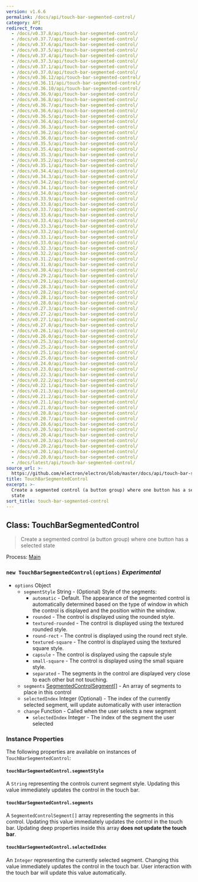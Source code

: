 ```yaml
---
version: v1.6.6
permalink: /docs/api/touch-bar-segmented-control/
category: API
redirect_from:
  - /docs/v0.37.8/api/touch-bar-segmented-control/
  - /docs/v0.37.7/api/touch-bar-segmented-control/
  - /docs/v0.37.6/api/touch-bar-segmented-control/
  - /docs/v0.37.5/api/touch-bar-segmented-control/
  - /docs/v0.37.4/api/touch-bar-segmented-control/
  - /docs/v0.37.3/api/touch-bar-segmented-control/
  - /docs/v0.37.1/api/touch-bar-segmented-control/
  - /docs/v0.37.0/api/touch-bar-segmented-control/
  - /docs/v0.36.12/api/touch-bar-segmented-control/
  - /docs/v0.36.11/api/touch-bar-segmented-control/
  - /docs/v0.36.10/api/touch-bar-segmented-control/
  - /docs/v0.36.9/api/touch-bar-segmented-control/
  - /docs/v0.36.8/api/touch-bar-segmented-control/
  - /docs/v0.36.7/api/touch-bar-segmented-control/
  - /docs/v0.36.6/api/touch-bar-segmented-control/
  - /docs/v0.36.5/api/touch-bar-segmented-control/
  - /docs/v0.36.4/api/touch-bar-segmented-control/
  - /docs/v0.36.3/api/touch-bar-segmented-control/
  - /docs/v0.36.2/api/touch-bar-segmented-control/
  - /docs/v0.36.0/api/touch-bar-segmented-control/
  - /docs/v0.35.5/api/touch-bar-segmented-control/
  - /docs/v0.35.4/api/touch-bar-segmented-control/
  - /docs/v0.35.3/api/touch-bar-segmented-control/
  - /docs/v0.35.2/api/touch-bar-segmented-control/
  - /docs/v0.35.1/api/touch-bar-segmented-control/
  - /docs/v0.34.4/api/touch-bar-segmented-control/
  - /docs/v0.34.3/api/touch-bar-segmented-control/
  - /docs/v0.34.2/api/touch-bar-segmented-control/
  - /docs/v0.34.1/api/touch-bar-segmented-control/
  - /docs/v0.34.0/api/touch-bar-segmented-control/
  - /docs/v0.33.9/api/touch-bar-segmented-control/
  - /docs/v0.33.8/api/touch-bar-segmented-control/
  - /docs/v0.33.7/api/touch-bar-segmented-control/
  - /docs/v0.33.6/api/touch-bar-segmented-control/
  - /docs/v0.33.4/api/touch-bar-segmented-control/
  - /docs/v0.33.3/api/touch-bar-segmented-control/
  - /docs/v0.33.2/api/touch-bar-segmented-control/
  - /docs/v0.33.1/api/touch-bar-segmented-control/
  - /docs/v0.33.0/api/touch-bar-segmented-control/
  - /docs/v0.32.3/api/touch-bar-segmented-control/
  - /docs/v0.32.2/api/touch-bar-segmented-control/
  - /docs/v0.31.2/api/touch-bar-segmented-control/
  - /docs/v0.31.0/api/touch-bar-segmented-control/
  - /docs/v0.30.4/api/touch-bar-segmented-control/
  - /docs/v0.29.2/api/touch-bar-segmented-control/
  - /docs/v0.29.1/api/touch-bar-segmented-control/
  - /docs/v0.28.3/api/touch-bar-segmented-control/
  - /docs/v0.28.2/api/touch-bar-segmented-control/
  - /docs/v0.28.1/api/touch-bar-segmented-control/
  - /docs/v0.28.0/api/touch-bar-segmented-control/
  - /docs/v0.27.3/api/touch-bar-segmented-control/
  - /docs/v0.27.2/api/touch-bar-segmented-control/
  - /docs/v0.27.1/api/touch-bar-segmented-control/
  - /docs/v0.27.0/api/touch-bar-segmented-control/
  - /docs/v0.26.1/api/touch-bar-segmented-control/
  - /docs/v0.26.0/api/touch-bar-segmented-control/
  - /docs/v0.25.3/api/touch-bar-segmented-control/
  - /docs/v0.25.2/api/touch-bar-segmented-control/
  - /docs/v0.25.1/api/touch-bar-segmented-control/
  - /docs/v0.25.0/api/touch-bar-segmented-control/
  - /docs/v0.24.0/api/touch-bar-segmented-control/
  - /docs/v0.23.0/api/touch-bar-segmented-control/
  - /docs/v0.22.3/api/touch-bar-segmented-control/
  - /docs/v0.22.2/api/touch-bar-segmented-control/
  - /docs/v0.22.1/api/touch-bar-segmented-control/
  - /docs/v0.21.3/api/touch-bar-segmented-control/
  - /docs/v0.21.2/api/touch-bar-segmented-control/
  - /docs/v0.21.1/api/touch-bar-segmented-control/
  - /docs/v0.21.0/api/touch-bar-segmented-control/
  - /docs/v0.20.8/api/touch-bar-segmented-control/
  - /docs/v0.20.7/api/touch-bar-segmented-control/
  - /docs/v0.20.6/api/touch-bar-segmented-control/
  - /docs/v0.20.5/api/touch-bar-segmented-control/
  - /docs/v0.20.4/api/touch-bar-segmented-control/
  - /docs/v0.20.3/api/touch-bar-segmented-control/
  - /docs/v0.20.2/api/touch-bar-segmented-control/
  - /docs/v0.20.1/api/touch-bar-segmented-control/
  - /docs/v0.20.0/api/touch-bar-segmented-control/
  - /docs/latest/api/touch-bar-segmented-control/
source_url: >-
  https://github.com/electron/electron/blob/master/docs/api/touch-bar-segmented-control.md
title: TouchBarSegmentedControl
excerpt: >-
  Create a segmented control (a button group) where one button has a selected
  state
sort_title: touch-bar-segmented-control
---
```




<!--


                                      ::::
                                    :o+//+o:
                                    +o    oo-
                                    :o+//oo/+o/
                                      -::-   -oo:
                                               /s/
                      -::::::::-                :s/  :::--
                  :+oo+////////+:        -:/+oo/ :s:-///++oo+:
                /o+:                -/+oo+/:-     +o-      -:+o:
               /s:              -:+o+/:           -o+         :s/
              -s/            -/oo/:                /s-         +s-
              -s/         -/oo/-                   -s/         /s-
               oo       :+o/-                       oo         oo
               -s/    :oo/                          /s-       /s-
                :s/ :oo:              -::-          /s-      /s:
                  -+o/               /ssss/         :s:    -+o-
                 :o+--               /ssss/         :s:   :o+-
                :s/  +o:              -::-          /s-   --
               -s/    :+o/-                         /s-
               oo       -+o+-                       oo
              -s/         -/oo/-                   -s/
             -+soo+:         -/oo/:                /s-      /oooo+-
             o+   :s:           -:+o+/:-          -o+      /s:  -oo
             oo:--/s:       ::      -:+oo+/:-     -/-      /s/--:o+
              :+++/-        :s:          -:/+ooo++//////++oo//+o+:
                             /s:                --::::::--
                              /s/              /s-
                               :oo:          :oo:
                                 /oo/-    -/oo/
                                   -/+oooo+/-





                   _______  _______  _______  _______  __
                  |       ||       ||       ||       ||  |
                  |  _____||_     _||   _   ||    _  ||  |
                  | |_____   |   |  |  | |  ||   |_| ||  |
                  |_____  |  |   |  |  |_|  ||    ___||__|
                   _____| |  |   |  |       ||   |     __
                  |_______|  |___|  |_______||___|    |__|


    This file is generated automatically, so it should not be edited.

    To make changes, head over to the electron/electron repository:

    https://github.com/electron/electron/blob/master/docs/api/touch-bar-segmented-control.md

    Thanks!

-->
## Class: TouchBarSegmentedControl

> Create a segmented control (a button group) where one button has a selected state

Process: [Main]({{site.baseurl}}/docs/tutorial/quick-start#main-process)

### `new TouchBarSegmentedControl(options)` _Experimental_

*   `options` Object
    *   `segmentStyle` String - (Optional) Style of the segments:
        *   `automatic` - Default. The appearance of the segmented control is automatically determined based on the type of window in which the control is displayed and the position within the window.
        *   `rounded` - The control is displayed using the rounded style.
        *   `textured-rounded` - The control is displayed using the textured rounded style.
        *   `round-rect` - The control is displayed using the round rect style.
        *   `textured-square` - The control is displayed using the textured square style.
        *   `capsule` - The control is displayed using the capsule style
        *   `small-square` - The control is displayed using the small square style.
        *   `separated` - The segments in the control are displayed very close to each other but not touching.
    *   `segments` [SegmentedControlSegment[]]({{site.baseurl}}/docs/api/structures/segmented-control-segment) - An array of segments to place in this control
    *   `selectedIndex` Integer (Optional) - The index of the currently selected segment, will update automatically with user interaction
    *   `change` Function - Called when the user selects a new segment
        *   `selectedIndex` Integer - The index of the segment the user selected

### Instance Properties

The following properties are available on instances of `TouchBarSegmentedControl`:

#### `touchBarSegmentedControl.segmentStyle`

A `String` representing the controls current segment style. Updating this value immediately updates the control in the touch bar.

#### `touchBarSegmentedControl.segments`

A `SegmentedControlSegment[]` array representing the segments in this control. Updating this value immediately updates the control in the touch bar. Updating deep properties inside this array **does not update the touch bar**.

#### `touchBarSegmentedControl.selectedIndex`

An `Integer` representing the currently selected segment. Changing this value immediately updates the control in the touch bar. User interaction with the touch bar will update this value automatically.
